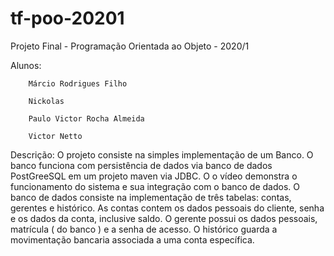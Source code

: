 # tf-poo-20201


Projeto Final - Programação Orientada ao Objeto - 2020/1 

Alunos: 

        Márcio Rodrigues Filho

        Nickolas
        
        Paulo Victor Rocha Almeida
        
        Victor Netto
        
        
Descrição: O projeto consiste na simples implementação de um Banco. O banco funciona com persistência de dados via banco de dados PostGreeSQL em um projeto maven via JDBC. O o vídeo demonstra o funcionamento do sistema e sua integração com o banco de dados. O banco de dados consiste na implementação de três tabelas: contas, gerentes e histórico. As contas contem os dados pessoais do cliente, senha e os dados da conta, inclusive saldo. O gerente possui os dados pessoais, matrícula ( do banco ) e a senha de acesso. O histórico guarda a movimentação bancaria associada a uma conta específica. 
